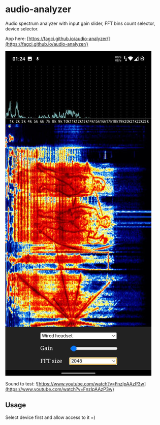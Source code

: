 # audio-analyzer

Audio spectrum analyzer with input gain slider, FFT bins count selector, device selector.

App here: [https://fagci.github.io/audio-analyzer/](https://fagci.github.io/audio-analyzer/)

![](photo_2023-01-09_01-26-57.jpg)

Sound to test: ![https://www.youtube.com/watch?v=FnzIpAAzP3w](https://www.youtube.com/watch?v=FnzIpAAzP3w)

## Usage

Select device first and allow access to it =)
